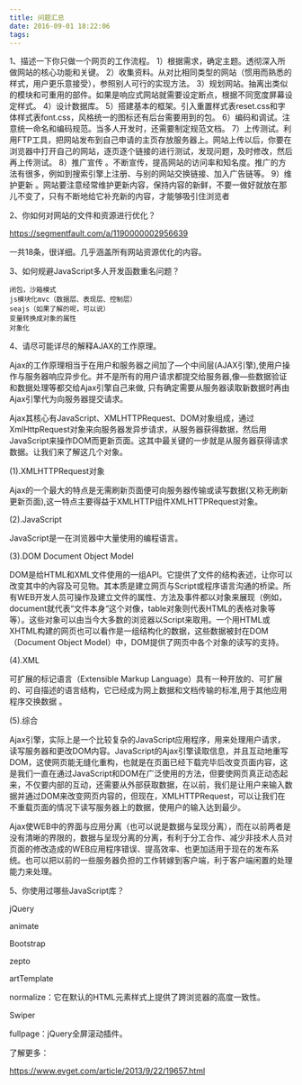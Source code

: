 ```yaml
---
title: 问题汇总
date: 2016-09-01 18:22:06
tags:
---
```

1、描述一下你只做一个网页的工作流程。
1）根据需求，确定主题。透彻深入所做网站的核心功能和关键。
2）收集资料。从对比相同类型的网站（惯用而熟悉的样式，用户更乐意接受），参照别人可行的实现方法。
3）规划网站。抽离出类似的模块和可重用的部件。如果是响应式网站就需要设定断点，根据不同宽度屏幕设定样式。
4）设计数据库。
5）搭建基本的框架。引入重置样式表reset.css和字体样式表font.css，风格统一的图标还有后台需要用到的包。
6）编码和调试。注意统一命名和编码规范。当多人开发时，还需要制定规范文档。
7）上传测试。利用FTP工具，把网站发布到自己申请的主页存放服务器上。网站上传以后，你要在浏览器中打开自己的网站，逐页逐个链接的进行测试，发现问题，及时修改，然后再上传测试。
8）推广宣传 。不断宣传，提高网站的访问率和知名度。推广的方法有很多，例如到搜索引擎上注册、与别的网站交换链接、加入广告链等。
9）维护更新 。网站要注意经常维护更新内容，保持内容的新鲜，不要一做好就放在那儿不变了，只有不断地给它补充新的内容，才能够吸引住浏览者



2、你如何对网站的文件和资源进行优化？

https://segmentfault.com/a/1190000002956639

一共18条，很详细。几乎涵盖所有网站资源优化的内容。





3、如何规避JavaScript多人开发函数重名问题？

    闭包，沙箱模式
    js模块化mvc（数据层、表现层、控制层）
    seajs（如果了解的呢，可以说）
    变量转换成对象的属性
    对象化



4、请尽可能详尽的解释AJAX的工作原理。

Ajax的工作原理相当于在用户和服务器之间加了—个中间层(AJAX引擎),使用户操作与服务器响应异步化。并不是所有的用户请求都提交给服务器,像—些数据验证和数据处理等都交给Ajax引擎自己来做, 只有确定需要从服务器读取新数据时再由Ajax引擎代为向服务器提交请求。

Ajax其核心有JavaScript、XMLHTTPRequest、DOM对象组成，通过XmlHttpRequest对象来向服务器发异步请求，从服务器获得数据，然后用JavaScript来操作DOM而更新页面。这其中最关键的一步就是从服务器获得请求数据。让我们来了解这几个对象。

(1).XMLHTTPRequest对象

Ajax的一个最大的特点是无需刷新页面便可向服务器传输或读写数据(又称无刷新更新页面),这一特点主要得益于XMLHTTP组件XMLHTTPRequest对象。

(2).JavaScript

JavaScript是一在浏览器中大量使用的编程语言。

(3).DOM Document Object Model

DOM是给HTML和XML文件使用的一组API。它提供了文件的结构表述，让你可以改变其中的內容及可见物。其本质是建立网页与Script或程序语言沟通的桥梁。所有WEB开发人员可操作及建立文件的属性、方法及事件都以对象来展现（例如，document就代表“文件本身“这个对像，table对象则代表HTML的表格对象等等）。这些对象可以由当今大多数的浏览器以Script来取用。一个用HTML或XHTML构建的网页也可以看作是一组结构化的数据，这些数据被封在DOM（Document Object Model）中，DOM提供了网页中各个对象的读写的支持。

(4).XML

可扩展的标记语言（Extensible Markup Language）具有一种开放的、可扩展的、可自描述的语言结构，它已经成为网上数据和文档传输的标准,用于其他应用程序交换数据 。

(5).综合

Ajax引擎，实际上是一个比较复杂的JavaScript应用程序，用来处理用户请求，读写服务器和更改DOM内容。JavaScript的Ajax引擎读取信息，并且互动地重写DOM，这使网页能无缝化重构，也就是在页面已经下载完毕后改变页面内容，这是我们一直在通过JavaScript和DOM在广泛使用的方法，但要使网页真正动态起来，不仅要内部的互动，还需要从外部获取数据，在以前，我们是让用户来输入数据并通过DOM来改变网页内容的，但现在，XMLHTTPRequest，可以让我们在不重载页面的情况下读写服务器上的数据，使用户的输入达到最少。

Ajax使WEB中的界面与应用分离（也可以说是数据与呈现分离），而在以前两者是没有清晰的界限的，数据与呈现分离的分离，有利于分工合作、减少非技术人员对页面的修改造成的WEB应用程序错误、提高效率、也更加适用于现在的发布系统。也可以把以前的一些服务器负担的工作转嫁到客户端，利于客户端闲置的处理能力来处理。



5、你使用过哪些JavaScript库？

jQuery

animate

Bootstrap

zepto

artTemplate

normalize：它在默认的HTML元素样式上提供了跨浏览器的高度一致性。

Swiper

fullpage：jQuery全屏滚动插件。

了解更多：

https://www.evget.com/article/2013/9/22/19657.html

